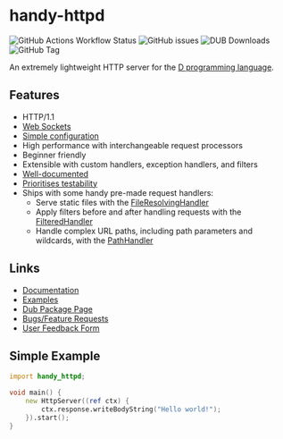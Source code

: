 # handy-httpd

![GitHub Actions Workflow Status](https://img.shields.io/github/actions/workflow/status/andrewlalis/handy-httpd/testing.yml?branch=main&style=flat-square&logo=github&label=tests)
![GitHub issues](https://img.shields.io/github/issues/andrewlalis/handy-httpd?style=flat-square)
![DUB Downloads](https://img.shields.io/dub/dt/handy-httpd?style=flat-square&logo=d&logoColor=%23B03931)
![GitHub Tag](https://img.shields.io/github/v/tag/andrewlalis/handy-httpd?style=flat-square&label=version&color=%23B03931)

An extremely lightweight HTTP server for the [D programming language](https://dlang.org/).

## Features
- HTTP/1.1
- [Web Sockets](https://andrewlalis.github.io/handy-httpd/guide/handlers/websocket-handler.html)
- [Simple configuration](https://andrewlalis.github.io/handy-httpd/guide/configuration.html)
- High performance with interchangeable request processors
- Beginner friendly
- Extensible with custom handlers, exception handlers, and filters
- [Well-documented](https://andrewlalis.github.io/handy-httpd/)
- [Prioritises testability](https://andrewlalis.github.io/handy-httpd/guide/testing.html)
- Ships with some handy pre-made request handlers:
	- Serve static files with the [FileResolvingHandler](https://andrewlalis.github.io/handy-httpd/guide/handlers/file-resolving-handler.html)
	- Apply filters before and after handling requests with the [FilteredHandler](https://andrewlalis.github.io/handy-httpd/guide/handlers/filtered-handler.html)
	- Handle complex URL paths, including path parameters and wildcards, with the [PathHandler](https://andrewlalis.github.io/handy-httpd/guide/handlers/path-handler.html)

## Links
- [Documentation](https://andrewlalis.github.io/handy-httpd/)
- [Examples](https://github.com/andrewlalis/handy-httpd/tree/main/examples)
- [Dub Package Page](https://code.dlang.org/packages/handy-httpd)
- [Bugs/Feature Requests](https://github.com/andrewlalis/handy-httpd/issues)
- [User Feedback Form](https://docs.google.com/forms/d/e/1FAIpQLSdazfaKLghGk1XpefOyDdHFfSZLaHQlCaeI9KAsaIMR5iNX6A/viewform?usp=sf_link)

## Simple Example
```d
import handy_httpd;

void main() {
	new HttpServer((ref ctx) {
		ctx.response.writeBodyString("Hello world!");
	}).start();
}
```
